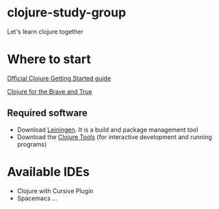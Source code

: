 # clojure-study-group
Let's learn clojure together

# Where to start
[Official Clojure Getting Started guide](https://clojure.org/guides/getting_started)

[Clojure for the Brave and True](https://www.braveclojure.com/)


## Required software
* Download [Leiningen](https://leiningen.org/). It is a build and package management tool
* Download the [Clojure Tools](https://clojure.org/guides/install_clojure) (for interactive development and running programs)




# Available IDEs
* Clojure with Cursive Plugin
* Spacemacs
...



